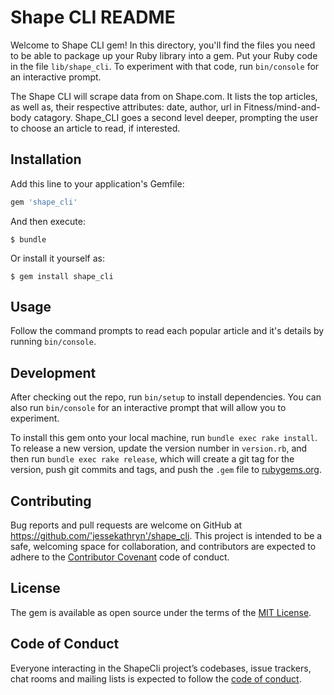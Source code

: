 # Shape CLI README

Welcome to Shape CLI gem! In this directory, you'll find the files you need to be able to package up your Ruby library into a gem. Put your Ruby code in the file `lib/shape_cli`. To experiment with that code, run `bin/console` for an interactive prompt.

The Shape CLI will scrape data from on Shape.com. It lists the top articles, as well as, their respective attributes: date, author, url in Fitness/mind-and-body catagory. Shape_CLI goes a second level deeper, prompting the user to choose an article to read, if interested.

## Installation

Add this line to your application's Gemfile:

```ruby
gem 'shape_cli'
```

And then execute:

    $ bundle

Or install it yourself as:

    $ gem install shape_cli

## Usage

Follow the command prompts to read each popular article and it's details by running `bin/console`.

## Development

After checking out the repo, run `bin/setup` to install dependencies. You can also run `bin/console` for an interactive prompt that will allow you to experiment.

To install this gem onto your local machine, run `bundle exec rake install`. To release a new version, update the version number in `version.rb`, and then run `bundle exec rake release`, which will create a git tag for the version, push git commits and tags, and push the `.gem` file to [rubygems.org](https://rubygems.org).

## Contributing

Bug reports and pull requests are welcome on GitHub at https://github.com/'jessekathryn'/shape_cli. This project is intended to be a safe, welcoming space for collaboration, and contributors are expected to adhere to the [Contributor Covenant](http://contributor-covenant.org) code of conduct.

## License

The gem is available as open source under the terms of the [MIT License](https://opensource.org/licenses/MIT).

## Code of Conduct

Everyone interacting in the ShapeCli project’s codebases, issue trackers, chat rooms and mailing lists is expected to follow the [code of conduct](https://github.com/'jessekathryn'/shape_cli/blob/master/CODE_OF_CONDUCT.md).
